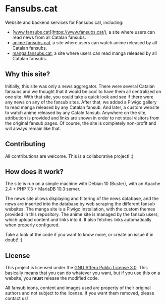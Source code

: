 # Fansubs.cat

Website and backend services for Fansubs.cat, including:
- [www.fansubs.cat](https://www.fansubs.cat/), a site where users can read news from all Catalan fansubs.
- [anime.fansubs.cat](https://anime.fansubs.cat/), a site where users can watch anime released by all Catalan fansubs.
- [manga.fansubs.cat](https://manga.fansubs.cat/), a site where users can read manga released by all Catalan fansubs.

## Why this site?

Initially, this site was only a news aggregator. There were several Catalan fansubs and we thought that it would be cool to have them all centralized on one site.
With that site, you could take a quick look and see if there were any news on any of the fansub sites.
After that, we added a Piwigo gallery to read manga released by any Catalan fansub. And later, a custom website to watch anime released by any Cataln fansub.
Anywhere on the site, attribution is provided and links are shown in order to not steal visitors from the original fansub pages.
Of course, the site is completely non-profit and will always remain like that.

## Contributing

All contributions are welcome. This is a collaborative project! :)

## How does it work?

The site is run on a simple machine with Debian 10 (Buster), with an Apache 2.4 + PHP 7.3 + MariaDB 10.3 server.

The news site allows displaying and filtering of the news database, and the news are inserted into the database by web scraping the different fansub websites.
The manga site is a Piwigo installation, with the custom themes provided in this repository.
The anime site is managed by the fansub users, which upload content and links into it. It also fetches links automatically when properly configured.

Take a look at the code if you want to know more, or create an issue if in doubt! :)

## License

This project is licensed under the [GNU Affero Public License 3.0](https://github.com/Ereza/Fansubs.cat/blob/master/LICENSE). This basically means that you can do whatever you want, but if you use this on a website, you **must** release the modified code.

All fansub icons, content and images used are property of their original authors and not subject to the license. If you want them removed, please contact us!
